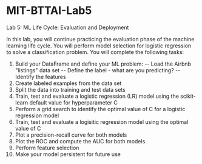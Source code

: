 # MIT-BTTAI-Lab5
Lab 5: ML Life Cycle: Evaluation and Deployment

In this lab, you will continue practicing the evaluation phase of the machine learning life cycle. You will perform model selection for logistic regression to solve a classification problem. You will complete the following tasks:

1. Build your DataFrame and define your ML problem:
-- Load the Airbnb "listings" data set
-- Define the label - what are you predicting?
-- Identify the features
2. Create labeled examples from the data set
3. Split the data into training and test data sets
4. Train, test and evaluate a logistic regression (LR) model using the scikit-learn default value for hyperparameter C
5. Perform a grid search to identify the optimal value of C for a logistic regression model
6. Train, test and evaluate a logisitic regression model using the optimal value of C
7. Plot a precision-recall curve for both models
8. Plot the ROC and compute the AUC for both models
9. Perform feature selection
10. Make your model persistent for future use
